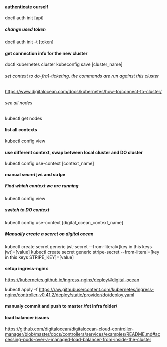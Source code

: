 #### authenticate ourself

doctl auth init [api]

##### change used token

doctl auth init -t [token]

#### get connection info for the new cluster

doctl kubernetes cluster kubeconfig save [cluster_name]

###### set context to do-fra1-ticketing, the commands are run against this cluster

https://www.digitalocean.com/docs/kubernetes/how-to/connect-to-cluster/

###### see all nodes

kubectl get nodes

#### list all contexts

kubectl config view

#### use different context, swap between local cluster and DO cluster

kubectl config use-context [context_name]

#### manual secret jwt and stripe

##### Find which context we are running

kubectl config view

##### switch to DO context

kubectl config use-context [digital_ocean_context_name]

##### Manually create a secret on digital ocean

kubectl create secret generic jwt-secret --from-literal=[key in this keys jwt]=[value]
kubectl create secret generic stripe-secret --from-literal=[key in this keys STRIPE_KEY]=[value]

#### setup ingress-nginx

https://kubernetes.github.io/ingress-nginx/deploy/#digital-ocean

kubectl apply -f https://raw.githubusercontent.com/kubernetes/ingress-nginx/controller-v0.41.2/deploy/static/provider/do/deploy.yaml

#### manualy commit and push to master /fot infra folder/

#### load balancer issues

https://github.com/digitalocean/digitalocean-cloud-controller-manager/blob/master/docs/controllers/services/examples/README.md#accessing-pods-over-a-managed-load-balancer-from-inside-the-cluster
